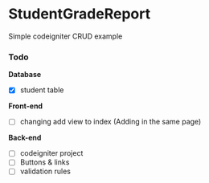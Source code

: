 StudentGradeReport
==================
Simple codeigniter CRUD example

### Todo
**Database**
- [x] student table

**Front-end**
- [ ] changing add view to index (Adding in the same page)

**Back-end**
- [ ] codeigniter project
- [ ] Buttons & links
- [ ] validation rules